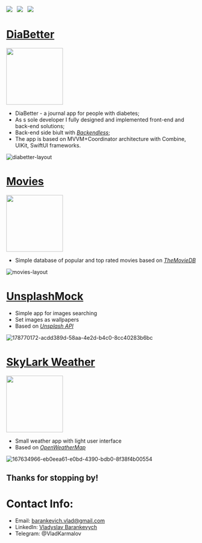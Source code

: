<a href="https://drive.google.com/file/d/1KuBONbeVGaeeXTbZloQZLrrfi2_2QSTA/view" download><img src="https://img.shields.io/badge/CV-ff69b4.svg?style=for-the-badge&logo=codeigniter&logoColor=white"></a>&nbsp;&nbsp;&nbsp;<a href="mailto:barankevich.vlad@gmail.com"><img src="https://img.shields.io/badge/Email-Vladyslav-8056d5.svg?style=for-the-badge&logo=minutemailer&logoColor=white"></a>&nbsp;&nbsp;&nbsp;<a href="https://www.linkedin.com/in/vladyslav-barankevych/" target="_blank"><img src="https://img.shields.io/badge/LinkedIn-Vladyslav%20Barankevych-brightgreen?style=for-the-badge&logo=linkedin&logoColor=white" ></a>

# [DiaBetter](https://github.com/Krm1v/DiaBetter) 
<p align="left"> <a href="https://github.com/Krm1v/DiaBetter" download><img src="https://user-images.githubusercontent.com/33416429/92813512-27f0bb80-f376-11ea-8562-ee2b3e416aec.png" width="150" ></a>
</p>

* DiaBetter - a journal app for people with diabetes;
* As s sole developer I fully designed and implemented front-end and back-end solutions;
* Back-end side biult with *[Backendless](https://backendless.com)*;
* The app is based on MVVM+Coordinator architecture with Combine, UIKit, SwiftUI frameworks. 

![diabetter-layout](https://github.com/Krm1v/Krm1v/assets/73246410/90d25ac9-4a29-41f9-8043-ebe660c27301)


# [Movies](https://github.com/Krm1v/Movies) 
<p align="left"> <a href="https://github.com/Krm1v/Movies" download><img src="https://user-images.githubusercontent.com/33416429/92813512-27f0bb80-f376-11ea-8562-ee2b3e416aec.png" width="150" ></a>
</p>

* Simple database of popular and top rated movies based on *[TheMovieDB](https://developer.themoviedb.org)*


![movies-layout](https://github.com/Krm1v/Krm1v/assets/73246410/621dd535-a3db-4129-911f-4f30a7a3a95f)


# [UnsplashMock](https://github.com/Krm1v/UnsplashMock)
* Simple app for images searching
* Set images as wallpapers
* Based on *[Unsplash API](https://unsplash.com/developers)*

![178770172-acdd389d-58aa-4e2d-b4c0-8cc40283b6bc](https://github.com/Krm1v/Krm1v/assets/73246410/502b2ac7-0bc4-444a-a551-fad0be04ad93)


# [SkyLark Weather](https://github.com/Krm1v/SkyLarkWeather) 
<p align="left"> <a href="https://github.com/Krm1v/SkyLarkWeather" download><img src="https://user-images.githubusercontent.com/33416429/92813512-27f0bb80-f376-11ea-8562-ee2b3e416aec.png" width="150" ></a>
</p>

* Small weather app with light user interface
* Based on *[OpenWeatherMap](https://openweathermap.org/api)*

![167634966-eb0eea61-e0bd-4390-bdb0-8f38f4b00554](https://github.com/Krm1v/Krm1v/assets/73246410/04414b61-3471-4cc3-9db3-d1b173ea776f)


## Thanks for stopping by!

# Contact Info:

- Email: barankevich.vlad@gmail.com
- LinkedIn: [Vladyslav Barankevych](https://www.linkedin.com/in/vladyslav-barankevych/)
- Telegram: @VladKarmalov
